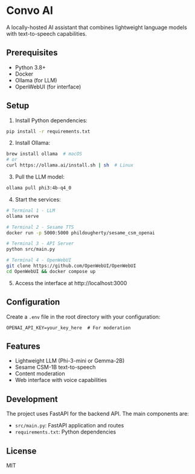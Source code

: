 # Convo AI

A locally-hosted AI assistant that combines lightweight language models with text-to-speech capabilities.

## Prerequisites

- Python 3.8+
- Docker
- Ollama (for LLM)
- OpenWebUI (for interface)

## Setup

1. Install Python dependencies:
```bash
pip install -r requirements.txt
```

2. Install Ollama:
```bash
brew install ollama  # macOS
# or
curl https://ollama.ai/install.sh | sh  # Linux
```

3. Pull the LLM model:
```bash
ollama pull phi3:4b-q4_0
```

4. Start the services:
```bash
# Terminal 1 - LLM
ollama serve

# Terminal 2 - Sesame TTS
docker run -p 5000:5000 phildougherty/sesame_csm_openai

# Terminal 3 - API Server
python src/main.py

# Terminal 4 - OpenWebUI
git clone https://github.com/OpenWebUI/OpenWebUI
cd OpenWebUI && docker compose up
```

5. Access the interface at http://localhost:3000

## Configuration

Create a `.env` file in the root directory with your configuration:

```env
OPENAI_API_KEY=your_key_here  # For moderation
```

## Features

- Lightweight LLM (Phi-3-mini or Gemma-2B)
- Sesame CSM-1B text-to-speech
- Content moderation
- Web interface with voice capabilities

## Development

The project uses FastAPI for the backend API. The main components are:

- `src/main.py`: FastAPI application and routes
- `requirements.txt`: Python dependencies

## License

MIT 